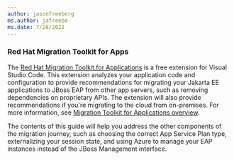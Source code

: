 ```yaml
---
author: jasonfreeberg
ms.author: jafreebe
ms.date: 7/28/2021
---
```


### Red Hat Migration Toolkit for Apps

The [Red Hat Migration Toolkit for Applications](https://marketplace.visualstudio.com/items?itemName=redhat.mta-vscode-extension) is a free extension for Visual Studio Code. This extension analyzes your application code and configuration to provide recommendations for migrating your Jakarta EE applications to JBoss EAP from other app servers, such as removing dependencies on proprietary APIs. The extension will also provide recommendations if you're migrating to the cloud from on-premises. For more information, see [Migration Toolkit for Applications overview](https://developers.redhat.com/products/mta/overview).

The contents of this guide will help you address the other components of the migration journey, such as choosing the correct App Service Plan type, externalizing your session state, and using Azure to manage your EAP instances instead of the JBoss Management interface.
